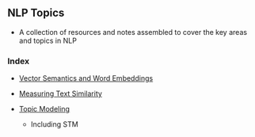 
## NLP Topics

* A collection of resources and notes assembled to cover the key areas and topics in NLP



### Index

* [Vector Semantics and Word Embeddings](vector_semantics_and_word_embeddings)

* [Measuring Text Similarity](text_similarity)

* [Topic Modeling](topic_models)
  * Including STM

